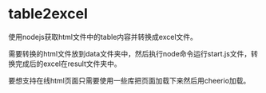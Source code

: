 # table2excel
使用nodejs获取html文件中的table内容并转换成excel文件。

需要转换的html文件放到data文件夹中，然后执行node命令运行start.js文件，转换完成后的excel在result文件夹中。

要想支持在线html页面只需要使用一些库把页面加载下来然后用cheerio加载。
